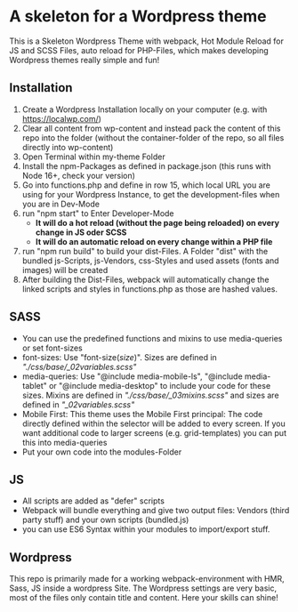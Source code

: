 # A skeleton for a Wordpress theme

This is a Skeleton Wordpress Theme with webpack, Hot Module Reload for JS and SCSS Files, auto reload for PHP-Files, which makes developing Wordpress themes really simple and fun!

## Installation

1. Create a Wordpress Installation locally on your computer (e.g. with <https://localwp.com/>)
2. Clear all content from wp-content and instead pack the content of this repo into the folder (without the container-folder of the repo, so all files directly into wp-content)
3. Open Terminal within my-theme Folder
4. Install the npm-Packages as defined in package.json (this runs with Node 16+, check your version)
5. Go into functions.php and define in row 15, which local URL you are using for your Wordpress Instance, to get the development-files when you are in Dev-Mode
6. run "npm start" to Enter Developer-Mode
   - **It will do a hot reload (without the page being reloaded) on every change in JS oder SCSS**
   - **It will do an automatic reload on every change within a PHP file**
7. run "npm run build" to build your dist-Files. A Folder "dist" with the bundled js-Scripts, js-Vendors, css-Styles and used assets (fonts and images) will be created
8. After building the Dist-Files, webpack will automatically change the linked scripts and styles in functions.php as those are hashed values.

## SASS

- You can use the predefined functions and mixins to use media-queries or set font-sizes
- font-sizes: Use "font-size(_size_)". Sizes are defined in _"./css/base/\_02variables.scss"_
- media-queries: Use "@include media-mobile-ls", "@include media-tablet" or "@include media-desktop" to include your code for these sizes. Mixins are defined in _"./css/base/\_03mixins.scss"_ and sizes are defined in _"\_02variables.scss"_
- Mobile First: This theme uses the Mobile First principal: The code directly defined within the selector will be added to every screen. If you want additional code to larger screens (e.g. grid-templates) you can put this into media-queries
- Put your own code into the modules-Folder

## JS

- All scripts are added as "defer" scripts
- Webpack will bundle everything and give two output files: Vendors (third party stuff) and your own scripts (bundled.js)
- you can use ES6 Syntax within your modules to import/export stuff.

## Wordpress

This repo is primarily made for a working webpack-environment with HMR, Sass, JS inside a wordpress Site. The Wordpress settings are very basic, most of the files only contain title and content. Here your skills can shine!

